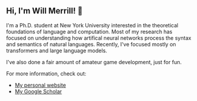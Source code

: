 ## Hi, I'm Will Merrill! 👋

I'm a Ph.D. student at New York University interested in the theoretical foundations of language and computation. Most of my research has focused on understanding how artifical neural networks process the syntax and semantics of natural languages. Recently, I've focused mostly on transformers and large language models.

I've also done a fair amount of amateur game development, just for fun.

For more information, check out:

- [My personal website](https://lambdaviking.com/)
- [My Google Scholar](https://scholar.google.com/citations?user=CyjChJQAAAAJ&hl=en)
<!-- - [My SoundCloud](https://soundcloud.com/william-merrill) -->
